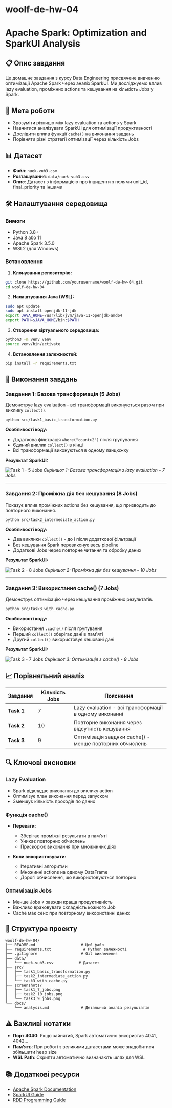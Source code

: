 # woolf-de-hw-04

# Apache Spark: Optimization and SparkUI Analysis

## 📋 Опис завдання

Це домашнє завдання з курсу Data Engineering присвячене вивченню оптимізації Apache Spark через аналіз SparkUI. Ми досліджуємо вплив lazy evaluation, проміжних actions та кешування на кількість Jobs у Spark.

## 🎯 Мета роботи

- Зрозуміти різницю між lazy evaluation та actions у Spark
- Навчитися аналізувати SparkUI для оптимізації продуктивності
- Дослідити вплив функції `cache()` на виконання завдань
- Порівняти різні стратегії оптимізації через кількість Jobs

## 📊 Датасет

- **Файл**: `nuek-vuh3.csv`
- **Розташування**: `data/nuek-vuh3.csv`
- **Опис**: Датасет з інформацією про інциденти з полями unit_id, final_priority та іншими

## 🛠️ Налаштування середовища

### Вимоги
- Python 3.8+
- Java 8 або 11
- Apache Spark 3.5.0
- WSL2 (для Windows)

### Встановлення

1. **Клонування репозиторію:**
```bash
git clone https://github.com/yourusername/woolf-de-hw-04.git
cd woolf-de-hw-04
```

2. **Налаштування Java (WSL):**
```bash
sudo apt update
sudo apt install openjdk-11-jdk
export JAVA_HOME=/usr/lib/jvm/java-11-openjdk-amd64
export PATH=$JAVA_HOME/bin:$PATH
```

3. **Створення віртуального середовища:**
```bash
python3 -m venv venv
source venv/bin/activate
```

4. **Встановлення залежностей:**
```bash
pip install -r requirements.txt
```

## 🚀 Виконання завдань

### Завдання 1: Базова трансформація (5 Jobs)

Демонструє lazy evaluation - всі трансформації виконуються разом при виклику `collect()`.

```bash
python src/task1_basic_transformation.py
```

**Особливості коду:**
- Додаткова фільтрація `where("count>2")` після групування
- Єдиний виклик `collect()` в кінці
- Всі трансформації виконуються в одному ланцюжку

**Результат SparkUI:**

![Task 1 - 5 Jobs](screenshots/task1_7_jobs.png)
*Скріншот 1: Базова трансформація з lazy evaluation - 7 Jobs*

---

### Завдання 2: Проміжна дія без кешування (8 Jobs)

Показує вплив проміжних actions без кешування, що призводить до повторного виконання.

```bash
python src/task2_intermediate_action.py
```

**Особливості коду:**
- Два виклики `collect()` - до і після додаткової фільтрації
- Без кешування Spark перевиконує весь pipeline
- Додаткові Jobs через повторне читання та обробку даних

**Результат SparkUI:**

![Task 2 - 8 Jobs](screenshots/task2_10_jobs.png)
*Скріншот 2: Проміжна дія без кешування - 10 Jobs*

---

### Завдання 3: Використання cache() (7 Jobs)

Демонструє оптимізацію через кешування проміжних результатів.

```bash
python src/task3_with_cache.py
```

**Особливості коду:**
- Використання `.cache()` після групування
- Перший `collect()` зберігає дані в пам'яті
- Другий `collect()` використовує кешовані дані

**Результат SparkUI:**

![Task 3 - 7 Jobs](screenshots/task3_9_jobs.png)
*Скріншот 3: Оптимізація з cache() - 9 Jobs*

## 📈 Порівняльний аналіз

| Завдання | Кількість Jobs | Пояснення |
|----------|---------------|-----------|
| **Task 1** | 7 | Lazy evaluation - всі трансформації в одному виконанні |
| **Task 2** | 10 | Повторне виконання через відсутність кешування |
| **Task 3** | 9 | Оптимізація завдяки cache() - менше повторних обчислень |

## 🔍 Ключові висновки

### Lazy Evaluation
- Spark відкладає виконання до виклику action
- Оптимізує план виконання перед запуском
- Зменшує кількість проходів по даних

### Функція cache()
- **Переваги:**
  - Зберігає проміжні результати в пам'яті
  - Уникає повторних обчислень
  - Прискорює виконання при множинних діях
  
- **Коли використовувати:**
  - Ітеративні алгоритми
  - Множинні actions на одному DataFrame
  - Дорогі обчислення, що використовуються повторно

### Оптимізація Jobs
- Менше Jobs ≠ завжди краща продуктивність
- Важливо враховувати складність кожного Job
- Cache має сенс при повторному використанні даних

## 📂 Структура проекту

```
woolf-de-hw-04/
├── README.md                    # Цей файл
├── requirements.txt              # Python залежності
├── .gitignore                   # Git виключення
├── data/
│   └── nuek-vuh3.csv           # Датасет
├── src/
│   ├── task1_basic_transformation.py
│   ├── task2_intermediate_action.py
│   └── task3_with_cache.py
├── screenshots/
│   ├── task1_7_jobs.png
│   ├── task2_10_jobs.png
│   └── task3_9_jobs.png
└── docs/
    └── analysis.md              # Детальний аналіз результатів
```

## ⚠️ Важливі нотатки

- **Порт 4040**: Якщо зайнятий, Spark автоматично використає 4041, 4042...
- **Пам'ять**: При роботі з великими датасетами може знадобитися збільшити heap size
- **WSL Path**: Скрипти автоматично визначають шлях для WSL

## 📚 Додаткові ресурси

- [Apache Spark Documentation](https://spark.apache.org/docs/latest/)
- [SparkUI Guide](https://spark.apache.org/docs/latest/web-ui.html)
- [RDD Programming Guide](https://spark.apache.org/docs/latest/rdd-programming-guide.html)
